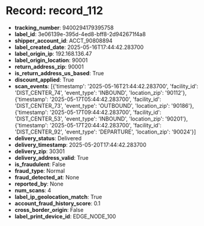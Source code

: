 # Record: record_112

- **tracking_number**: 9400294179395758
- **label_id**: 3e06139e-395d-4ed8-bff8-2d942671f4a8
- **shipper_account_id**: ACCT_90808894
- **label_created_date**: 2025-05-16T17:44:42.283700
- **label_origin_ip**: 192.168.136.47
- **label_origin_location**: 90001
- **return_address_zip**: 90001
- **is_return_address_us_based**: True
- **discount_applied**: True
- **scan_events**: [{'timestamp': '2025-05-16T21:44:42.283700', 'facility_id': 'DIST_CENTER_74', 'event_type': 'INBOUND', 'location_zip': '90112'}, {'timestamp': '2025-05-17T05:44:42.283700', 'facility_id': 'DIST_CENTER_73', 'event_type': 'OUTBOUND', 'location_zip': '90186'}, {'timestamp': '2025-05-17T09:44:42.283700', 'facility_id': 'DIST_CENTER_53', 'event_type': 'INBOUND', 'location_zip': '90201'}, {'timestamp': '2025-05-17T20:44:42.283700', 'facility_id': 'DIST_CENTER_92', 'event_type': 'DEPARTURE', 'location_zip': '90024'}]
- **delivery_status**: Delivered
- **delivery_timestamp**: 2025-05-20T17:44:42.283700
- **delivery_zip**: 30301
- **delivery_address_valid**: True
- **is_fraudulent**: False
- **fraud_type**: Normal
- **fraud_detected_at**: None
- **reported_by**: None
- **num_scans**: 4
- **label_ip_geolocation_match**: True
- **account_fraud_history_score**: 0.1
- **cross_border_origin**: False
- **label_print_device_id**: EDGE_NODE_100